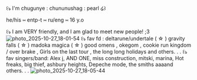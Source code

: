 ꒰ঌ I'm chugunye : chununushag : pearl ໒꒱

he/his ⑅ entp-t ⑅ ru/eng ⑅ 16 y.o

꒰ঌ I am VERY friendly, and I am glad to meet new people! ;3
![photo_2025-10-27_18-01-54](https://github.com/user-attachments/assets/a52060c0-6191-4138-9163-f4562c48e71e)
꒰ঌ fav fd : deltarune/undertale ( ☆ ) gravity falls ( ☆ ) madoka magica ( ☆ ) good omens , okegom , cookie run kingdom / over brake , Girls on the last tour , the long long holidays and others. . . 
꒰ঌ fav singers/band: Alex j, AND ONE, miss construction, mitski, marina, Hot freaks, big thief, ashbury heights, Depeche mode, the smiths aaaand others. . .
![photo_2025-10-27_18-05-44](https://github.com/user-attachments/assets/29edc003-e67e-48b3-9261-10f467f7f599)
